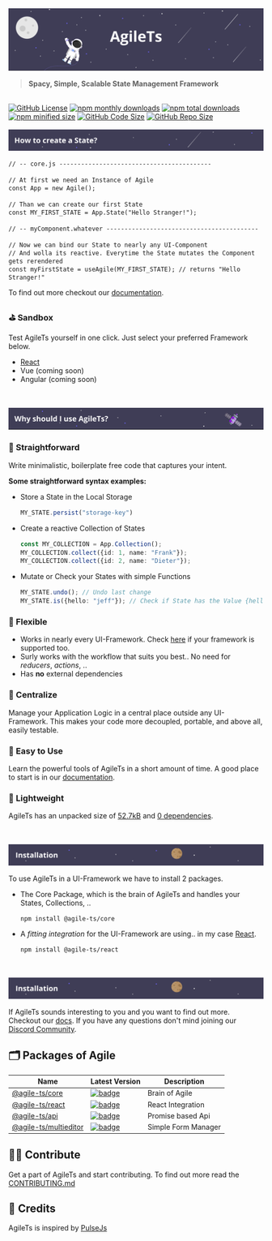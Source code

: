  <img src="static/header_background.png" alt="Banner">
 
 > **Spacy, Simple, Scalable State Management Framework**
 
 <br />

 <a href="https://github.com/agile-ts/agile">
  <img src="https://img.shields.io/github/license/agile-ts/agile.svg" alt="GitHub License"></a>
<a href="https://npm.im/@agile-ts/core">
  <img src="https://img.shields.io/npm/dm/@agile-ts/core.svg" alt="npm monthly downloads"></a>
<a href="https://npm.im/@agile-ts/core">
  <img src="https://img.shields.io/npm/dt/@agile-ts/core.svg" alt="npm total downloads"></a>
<a href="https://npm.im/@agile-ts/core">
  <img src="https://img.shields.io/bundlephobia/min/@agile-ts/core.svg" alt="npm minified size"></a>
<a href="https://github.com/agile-ts/agile">
  <img src="https://img.shields.io/github/languages/code-size/agile-ts/agile.svg" alt="GitHub Code Size"></a>
<a href="https://github.com/agile-ts/agile">
  <img src="https://img.shields.io/github/repo-size/agile-ts/agile.svg" alt="GitHub Repo Size"></a>

<br />

<br />
<img src="static/how_to_create_state_header.png" alt="How to create State Header">
<br />

```tsx
// -- core.js ------------------------------------------

// At first we need an Instance of Agile
const App = new Agile();

// Than we can create our first State
const MY_FIRST_STATE = App.State("Hello Stranger!");

// -- myComponent.whatever ------------------------------------------

// Now we can bind our State to nearly any UI-Component
// And wolla its reactive. Everytime the State mutates the Component gets rerendered
const myFirstState = useAgile(MY_FIRST_STATE); // returns "Hello Stranger!"
```
To find out more checkout our [documentation](https://agile-ts.org/docs).

### ⛳️ Sandbox
Test AgileTs yourself in one click. Just select your preferred Framework below.
- [React](https://codesandbox.io/s/agilets-first-state-f12cz)
- Vue (coming soon)
- Angular (coming soon)

<br />

<br />
<img src="static/why_should_i_use_agile.png" alt="Why should I use AgileTs">
<br />

### 🚅 Straightforward
Write minimalistic, boilerplate free code that captures your intent. 

**Some straightforward syntax examples:**
- Store a State in the Local Storage
  ```ts
  MY_STATE.persist("storage-key")
  ```
- Create a reactive Collection of States
  ```ts
  const MY_COLLECTION = App.Collection();
  MY_COLLECTION.collect({id: 1, name: "Frank"});
  MY_COLLECTION.collect({id: 2, name: "Dieter"});
  ```
- Mutate or Check your States with simple Functions
  ```ts
  MY_STATE.undo(); // Undo last change
  MY_STATE.is({hello: "jeff"}); // Check if State has the Value {hello: "jeff"}
  ```

### 🤸‍ Flexible
- Works in nearly every UI-Framework. Check [here](TODO) if your framework is supported too.
- Surly works with the workflow that suits you best.. 
  No need for _reducers_, _actions_, ..
- Has **no** external dependencies

### 🌌 Centralize
Manage your Application Logic in a central place outside any UI-Framework.
This makes your code more decoupled, portable, and above all, easily testable.

### 🎯 Easy to Use
Learn the powerful tools of AgileTs in a short amount of time.
A good place to start is in our [documentation](https://agile-ts.org/docs).

### 🍃 Lightweight
AgileTs has an unpacked size of [52.7kB](https://bundlephobia.com/result?p=@agile-ts/core@0.0.6) 
and [0 dependencies](https://www.npmjs.com/package/@agile-ts/core).

<br />

<br />
<img src="static/installation_header.png" alt="Installation">
<br />

To use AgileTs in a UI-Framework we have to install 2 packages.

- The Core Package, which is the brain of AgileTs and handles your States, Collections, ..
  ```
  npm install @agile-ts/core
  ```

- A _fitting integration_ for the UI-Framework are using.. in my case [React](https://www.npmjs.com/package/@agile-ts/react).
  ```
  npm install @agile-ts/react
  ```
  
<br />

<br />
<img src="static/installation_header.png" alt="Installation">
<br />

If AgileTs sounds interesting to you and you want to find out more.
Checkout our [docs](https://agile-ts.org/docs/). If you have any questions don't mind joining our [Discord Community](https://discord.gg/FTqeMNCxw7).


## 🗂 Packages of Agile
| Name                                                                     |                                                                               Latest Version                                                                                | Description                               |
| ------------------------------------------------------------------------ | --------------------------------------------------------------------------------------------------------------------------------------------------------------------------- | ----------------------------------------- |
| [@agile-ts/core](/packages/core)                                         |               [![badge](https://img.shields.io/npm/v/@agile-ts/core.svg?style=flat-square)](https://www.npmjs.com/package/@agile-ts/core)                                   | Brain of Agile                            |
| [@agile-ts/react](/packages/react)                                       |               [![badge](https://img.shields.io/npm/v/@agile-ts/react.svg?style=flat-square)](https://www.npmjs.com/package/@agile-ts/react)                                 | React Integration                         |
| [@agile-ts/api](/packages/api)                                           |               [![badge](https://img.shields.io/npm/v/@agile-ts/api.svg?style=flat-square)](https://www.npmjs.com/package/@agile-ts/api)                                     | Promise based Api                         |
| [@agile-ts/multieditor](/packages/multieditor)                           |               [![badge](https://img.shields.io/npm/v/@agile-ts/multieditor.svg?style=flat-square)](https://www.npmjs.com/package/@agile-ts/multieditor)                     | Simple Form Manager                       |


## 👨‍💻 Contribute
Get a part of AgileTs and start contributing. To find out more read the [CONTRIBUTING.md](./CONTRIBUTING.md)


## 🌠 Credits
AgileTs is inspired by [PulseJs](https://github.com/pulse-framework/pulse)
